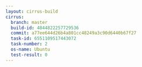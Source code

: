 ```yaml
---
layout: cirrus-build
cirrus:
  branch: master
  build-id: 4844822257729536
  commit: a77ee644d26b4a801cc48249a3c90d6440b67f27
  task-id: 6551109517443072
  task-number: 2
  os-name: Ubuntu
  test-result: 0
---
```

